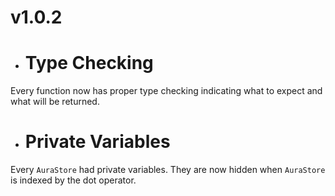 # v1.0.2

- # Type Checking

Every function now has proper type checking indicating what to expect and what will be returned.

- # Private Variables

Every ```AuraStore``` had private variables. They are now hidden when ```AuraStore``` is indexed by the dot operator.